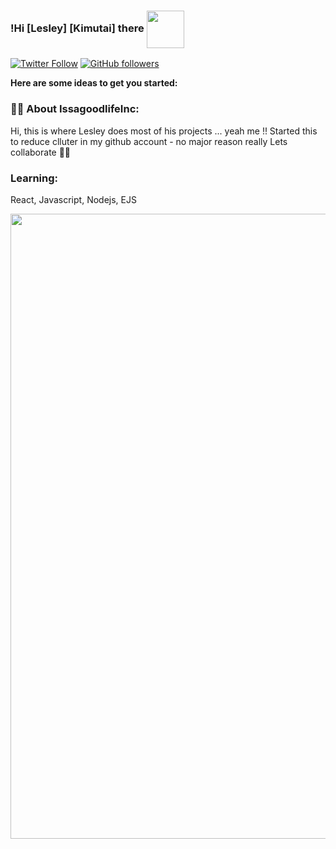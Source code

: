 ### !Hi [Lesley] [Kimutai] there <img  align="center" width="60" hight="150" src="https://media.giphy.com/media/gM5qFksULw54NMWyry/giphy.gif" >

[![Twitter Follow](https://img.shields.io/twitter/follow/KimutaiLesley?color=%231DA1F2&label=Leskim&logo=twitter&style=for-the-badge)](https://twitter.com/KimutaiLesley) [![GitHub followers](https://img.shields.io/github/followers/Leskim?color=181717&label=Leskim&logo=github&style=for-the-badge)](https://github.com/Leskim)

**Here are some ideas to get you started:**

### 🙋‍♀️ About IssagoodlifeInc: 
Hi, this is where Lesley does most of his projects ... yeah me !! 
Started this to reduce clluter in my github account - no major reason really 
Lets collaborate 💪🏾

### Learning: 
React, Javascript, Nodejs, EJS 

<img width="1000" src="https://media.giphy.com/media/SSM6HdOicCahnOZ5hM/giphy.gif">

